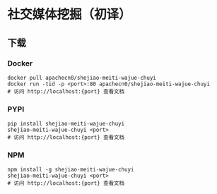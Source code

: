 # 社交媒体挖掘（初译）

## 下载

### Docker

```
docker pull apachecn0/shejiao-meiti-wajue-chuyi
docker run -tid -p <port>:80 apachecn0/shejiao-meiti-wajue-chuyi
# 访问 http://localhost:{port} 查看文档
```

### PYPI

```
pip install shejiao-meiti-wajue-chuyi
shejiao-meiti-wajue-chuyi <port>
# 访问 http://localhost:{port} 查看文档
```

### NPM

```
npm install -g shejiao-meiti-wajue-chuyi
shejiao-meiti-wajue-chuyi <port>
# 访问 http://localhost:{port} 查看文档
```